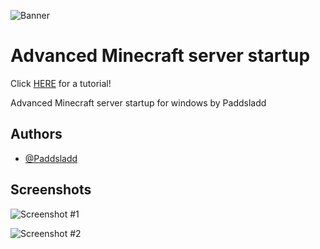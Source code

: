 ![Banner](https://cdn.discordapp.com/attachments/1091794618229719201/1141294349506838551/AdvancedMinecraftServerStartup.png)
# Advanced Minecraft server startup

Click [HERE](https://www.youtube.com/watch?v=dQw4w9WgXcQ) for a tutorial!

Advanced Minecraft server startup for windows by Paddsladd
## Authors

- [@Paddsladd](https://www.github.com/Paddsladd)


## Screenshots

![Screenshot #1](https://cdn.discordapp.com/attachments/1091794618229719201/1141462788678635540/image.png)

![Screenshot #2](https://cdn.discordapp.com/attachments/1091794618229719201/1141463731298123943/image.png)
